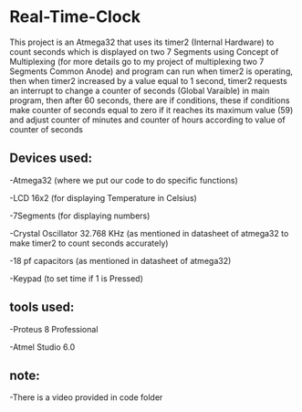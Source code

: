 # Real-Time-Clock
This project is an Atmega32 that uses its timer2 (Internal Hardware) to count seconds which is displayed on two 7 Segments using Concept of Multiplexing (for more details go to my project of multiplexing two 7 Segments Common Anode) and program can run when timer2 is operating, then when timer2 increased by a value equal to 1 second, timer2 requests an interrupt to change a counter of seconds (Global Varaible) in main program, then after 60 seconds, there are if conditions, these if conditions make counter of seconds equal to zero if it reaches its maximum value (59) and adjust counter of minutes and counter of hours according to value of counter of seconds


## Devices used:

-Atmega32 (where we put our code to do specific functions)

-LCD 16x2 (for displaying Temperature in Celsius)

-7Segments (for displaying numbers)

-Crystal Oscillator 32.768 KHz (as mentioned in datasheet of atmega32 to make timer2 to count seconds accurately)

-18 pf capacitors (as mentioned in datasheet of atmega32)

-Keypad (to set time if 1 is Pressed)

## tools used:

-Proteus 8 Professional

-Atmel Studio 6.0

## note:

-There is a video provided in code folder
